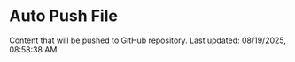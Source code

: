# Auto Push File

Content that will be pushed to GitHub repository.
Last updated: 08/19/2025, 08:58:38 AM